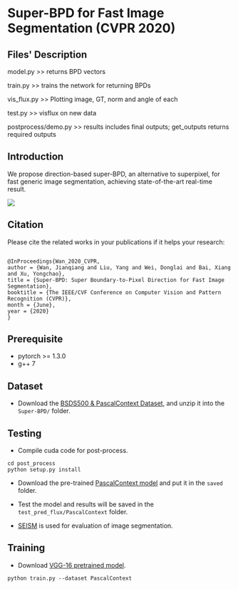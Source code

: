 # Super-BPD for Fast Image Segmentation (CVPR 2020)

## Files' Description
model.py >> returns BPD vectors

train.py >> trains the network for returning BPDs

vis_flux.py >> Plotting image, GT, norm and angle of each

test.py >> visflux on new data

postprocess/demo.py >> results includes final outputs; get_outputs returns required outputs


## Introduction

We propose direction-based super-BPD, an alternative to superpixel, for fast generic image segmentation, achieving state-of-the-art real-time result.

![](figure/teaser.gif)

## Citation

Please cite the related works in your publications if it helps your research:

```

@InProceedings{Wan_2020_CVPR,
author = {Wan, Jianqiang and Liu, Yang and Wei, Donglai and Bai, Xiang and Xu, Yongchao},
title = {Super-BPD: Super Boundary-to-Pixel Direction for Fast Image Segmentation},
booktitle = {The IEEE/CVF Conference on Computer Vision and Pattern Recognition (CVPR)},
month = {June},
year = {2020}
}

```

## Prerequisite
* pytorch >= 1.3.0
* g++ 7

## Dataset
* Download the [BSDS500  & PascalContext Dataset](https://drive.google.com/file/d/1OdfkelacNMmcp3STVyGzPql-Z21Efxqk/view?usp=sharing), and unzip it into the `Super-BPD/` folder.

## Testing
* Compile cuda code for post-process.

```
cd post_process
python setup.py install
```

* Download the pre-trained [PascalContext model](https://drive.google.com/file/d/1d-bkw7CURrmVwjpMvVb_QbSlIwhj-glS/view?usp=sharing) and put it in the `saved` folder.

* Test the model and results will be saved in the `test_pred_flux/PascalContext` folder.

* [SEISM](https://github.com/jponttuset/seism) is used for evaluation of image segmentation.

## Training
* Download [VGG-16 pretrained model](https://drive.google.com/file/d/13G5HaMQcZ-GsXL2nEaoC_2s3Sewmuag-/view?usp=sharing).

```
python train.py --dataset PascalContext
```

